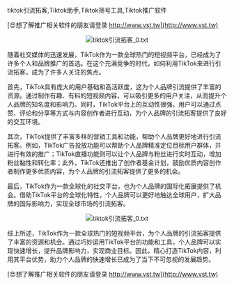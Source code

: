 tiktok引流拓客,Tiktok助手,Tiktok筛号工具,Tiktok推广软件

[😍想了解推广相关软件的朋友请登录 http://www.vst.tw](http://www.vst.tw)

 <center><img src="https://vst.tw/MP4/tuiguang/png/5.png" alt="tiktok引流拓客_0.txt"></center>

随着社交媒体的迅速发展，TikTok作为一款全球热门的短视频平台，已经成为了许多个人和品牌推广的首选。在这个充满竞争的时代，如何利用TikTok来进行引流拓客，成为了许多人关注的焦点。

首先，TikTok具有庞大的用户基础和高活跃度，这为个人品牌引流提供了丰富的资源。通过制作有趣、有料的短视频内容，可以吸引更多的用户关注，从而提升个人品牌的知名度和影响力。同时，TikTok平台上的互动性很强，用户可以通过点赞、评论和分享等方式与内容创作者进行互动，为个人品牌的引流拓客提供了良好的交互环境。

其次，TikTok提供了丰富多样的营销工具和功能，帮助个人品牌更好地进行引流拓客。例如，TikTok广告投放功能可以帮助个人品牌精准定位目标用户群体，并进行有效的推广；TikTok直播功能则可以让个人品牌与粉丝进行实时互动，增加粉丝黏性和转化率；此外，TikTok还推出了创作者基金计划，鼓励优质内容创作者制作更多优质内容，为个人品牌的引流拓客提供了更多的机会。

最后，TikTok作为一款全球化的社交平台，也为个人品牌的国际化拓展提供了机会。借助TikTok平台的全球化特性，个人品牌可以更好地触达全球用户，扩大品牌的国际影响力，实现全球市场的引流拓客。

 <center><img src="https://vst.tw/MP4/tuiguang/png/4.png" alt="tiktok引流拓客_0.txt"></center>

综上所述，TikTok作为一款全球热门的短视频平台，为个人品牌的引流拓客提供了丰富的资源和机会。通过巧妙运用TikTok平台的功能和工具，个人品牌可以实现快速增长，提升品牌影响力，实现商业目标。因此，精心打造TikTok内容，利用其平台优势，助力个人品牌的快速增长已成为了当下不可忽视的发展趋势。

[😍想了解推广相关软件的朋友请登录 http://www.vst.tw](http://www.vst.tw)



